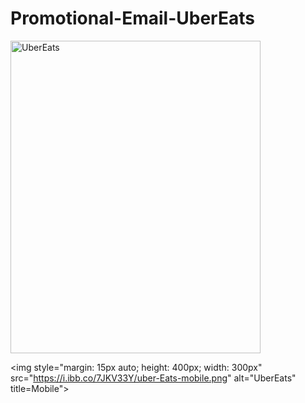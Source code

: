 # Promotional-Email-UberEats


<img src="https://i.ibb.co/xGDR4nw/uber-Eats-desktop.webp" alt="UberEats" title="Desktop" height="500" width="400" >

<img style="margin: 15px auto; height: 400px; width: 300px" src="https://i.ibb.co/7JKV33Y/uber-Eats-mobile.png" alt="UberEats" title=Mobile">
